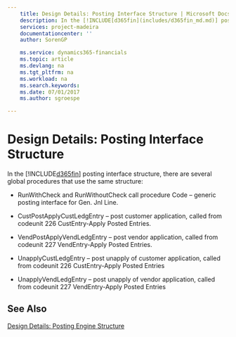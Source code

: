 ```yaml
---
    title: Design Details: Posting Interface Structure | Microsoft Docs
    description: In the [!INCLUDE[d365fin](includes/d365fin_md.md)] posting interface structure, there are several global procedures that use the same structure:
    services: project-madeira
    documentationcenter: ''
    author: SorenGP

    ms.service: dynamics365-financials
    ms.topic: article
    ms.devlang: na
    ms.tgt_pltfrm: na
    ms.workload: na
    ms.search.keywords:
    ms.date: 07/01/2017
    ms.author: sgroespe

---
```

# Design Details: Posting Interface Structure
In the [!INCLUDE[d365fin](includes/d365fin_md.md)] posting interface structure, there are several global procedures that use the same structure:  
  
-   RunWithCheck and RunWithoutCheck call procedure Code – generic posting interface for Gen. Jnl Line.  
  
-   CustPostApplyCustLedgEntry – post customer application, called from codeunit 226 CustEntry-Apply Posted Entries.  
  
-   VendPostApplyVendLedgEntry – post vendor application, called from codeunit 227 VendEntry-Apply Posted Entries.  
  
-   UnapplyCustLedgEntry – post unapply of customer application, called from codeunit 226 CustEntry-Apply Posted Entries  
  
-   UnapplyVendLedgEntry – post unapply of vendor application, called from codeunit 227 VendEntry-Apply Posted Entries  
  
## See Also  
 [Design Details: Posting Engine Structure](design-details-posting-engine-structure.md)